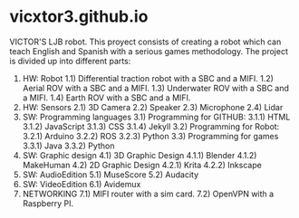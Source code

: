 # vicxtor3.github.io
VICTOR'S LJB robot.
This proyect consists of creating a robot which can teach English and Spanish with a serious games methodology. 
The project is divided up into different parts: 
1) HW: Robot
    1.1) Differential traction robot with a SBC and a MIFI.
    1.2) Aerial ROV with a SBC and a MIFI.
    1.3) Underwater ROV with a SBC and a MIFI.
    1.4) Earth ROV with a SBC and a MIFI.
2) HW: Sensors
    2.1) 3D Camera 
    2.2) Speaker
    2.3) Microphone
    2.4) Lidar
3) SW: Programming languages
    3.1) Programming for GITHUB:
      3.1.1) HTML
      3.1.2) JavaScript
      3.1.3) CSS
      3.1.4) Jekyll
    3.2) Programming for Robot: 
      3.2.1) Arduino
      3.2.2) ROS
      3.2.3) Python
    3.3) Programming for games
      3.3.1) Java
      3.3.2) Python
4) SW: Graphic design
    4.1) 3D Graphic Design
      4.1.1) Blender
      4.1.2) MakeHuman
    4.2) 2D Graphic Design
      4.2.1) Krita
      4.2.2) Inkscape
5) SW: AudioEdition
    5.1) MuseScore
    5.2) Audacity
6) SW: VideoEdition
    6.1) Avidemux
7) NETWORKING
    7.1) MIFI router with a sim card.
    7.2) OpenVPN with a Raspberry PI.
